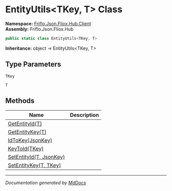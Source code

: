 ﻿<!--  
  <auto-generated>   
    The contents of this file were generated by a tool.  
    Changes to this file may be list if the file is regenerated  
  </auto-generated>   
-->

# EntityUtils\<TKey, T\> Class

**Namespace:** [Friflo.Json.Fliox.Hub.Client](../index.md)  
**Assembly:** Friflo.Json.Fliox.Hub

```csharp
public static class EntityUtils<TKey, T>
```

**Inheritance:** object → EntityUtils\<TKey, T\>

## Type Parameters

`TKey`

`T`

## Methods

| Name                                              | Description |
| ------------------------------------------------- | ----------- |
| [GetEntityId(T)](methods/GetEntityId.md)          |             |
| [GetEntityKey(T)](methods/GetEntityKey.md)        |             |
| [IdToKey(JsonKey)](methods/IdToKey.md)            |             |
| [KeyToId(TKey)](methods/KeyToId.md)               |             |
| [SetEntityId(T, JsonKey)](methods/SetEntityId.md) |             |
| [SetEntityKey(T, TKey)](methods/SetEntityKey.md)  |             |

___

*Documentation generated by [MdDocs](https://github.com/ap0llo/mddocs)*
